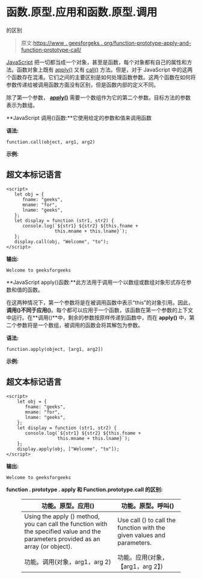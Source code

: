 # 函数.原型.应用和函数.原型.调用

的区别

> 原文:[https://www . geesforgeks . org/function-prototype-apply-and-function-prototype-call/](https://www.geeksforgeeks.org/difference-between-function-prototype-apply-and-function-prototype-call/)

[JavaScript](https://www.geeksforgeeks.org/javascript-tutorial/) 把一切都当成一个对象，甚至是函数，每个对象都有自己的属性和方法。函数对象上既有 [apply()](https://www.geeksforgeeks.org/javascript-function-apply/) 又有 [call()](https://www.geeksforgeeks.org/javascript-function-call/) 方法。但是，对于 JavaScript 中的这两个函数存在混淆。它们之间的主要区别是如何处理函数参数。这两个函数在如何将参数传递给被调用函数方面没有区别，但是函数内部的定义不同。

除了第一个参数， [**apply()**](https://www.geeksforgeeks.org/javascript-function-apply/) 需要一个数组作为它的第二个参数。目标方法的参数表示为数组。

**JavaScript 调用()函数:**它使用给定的参数和值来调用函数

**语法:**

```
function.call(object, arg1, arg2)
```

**示例:**

## 超文本标记语言

```
<script>
   let obj = {
      fname: "geeks",
      mname: "for",
      lname: "geeks",
   };
   let display = function (str1, str2) {
      console.log(`${str1} ${str2} ${this.fname + 
                  this.mname + this.lname}`);
   };
   display.call(obj, "Welcome", "to");
</script>
```

**输出:**

```
Welcome to geeksforgeeks
```

**JavaScript apply()函数:**此方法用于调用一个以数组或数组对象形式存在参数和值的函数。

在这两种情况下，第一个参数将是在被调用函数中表示“this”的对象引用。因此，**调用()**不同于**应用()**。每个都可以应用于一个函数，该函数在第一个参数的上下文中运行。在**调用()**中，剩余的参数按原样传递到函数中，而在 **apply()** 中，第二个参数将是一个数组，被调用的函数会将其解包为参数。

**语法:**

```
function.apply(object, [arg1, arg2])
```

**示例:**

## 超文本标记语言

```
<script>
    let obj = {
       fname: "geeks",
       mname: "for",
       lname: "geeks",
    };
    let display = function (str1, str2) {
       console.log(`${str1} ${str2} ${this.fname + 
                   this.mname + this.lname}`);
    };
    display.apply(obj, ["Welcome", "to"]);
</script>
```

**输出:**

```
Welcome to geeksforgeeks
```

**function . prototype . apply 和 Function.prototype.call 的区别:**

<figure class="table">

| 功能。原型。应用() | 功能。原型。呼叫() |
| --- | --- |
| Using the apply () method, you can call the function with the specified value and the parameters provided as an array (or object). | Use call () to call the function with the given values and parameters. |
| 功能。调用(对象，arg1，arg 2) | 功能。应用(对象，【arg1，arg 2】) |

</figure>
